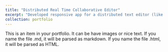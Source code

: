 ```yaml
---
title: "Distributed Real Time Collaborative Editor"
excerpt: "Developed responsive app for a distributed text editor (like google docs) that can support multiple users updating document in real-time and is fault tolerant by leveraging an architecture with data replication management and distributed transactions.<br/><img src='/images/500x300.png'>"
collection: portfolio
---
```


This is an item in your portfolio. It can be have images or nice text. If you name the file .md, it will be parsed as markdown. If you name the file .html, it will be parsed as HTML. 
